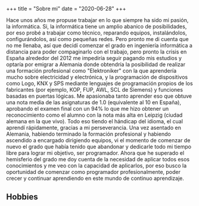 +++
title = "Sobre mi"
date = "2020-06-28"
+++

Hace unos años me propuse trabajar en lo que siempre ha sido mi pasión, la informática. Si, la informática tiene un amplio abanico de posibilidades, por eso probé a trabajar como técnico, reparando equipos, instalándolos, configurándolos, así como pequeñas redes. Pero pronto me di cuenta que no me llenaba, así que decidí comenzar el grado en ingeniería informática a distancia para poder compaginarlo con el trabajo, pero pronto la crisis en España alrededor del 2012 me impediría seguir pagando mis estudios y optaría por emigrar a Alemania donde obtendría la posibilidad de realizar una formación profesional como "Elektroniker" con la que aprendería mucho sobre electricidad y electrónica, y la programación de dispositivos como Logo, KNX y SPS mediante lenguajes de programación propios de los fabricantes (por ejemplo, KOP, FUP, AWL, SCL de Siemens) y funciones basadas en puertas lógicas. Me apasionaba tanto aprender eso que obtuve una nota media de las asignaturas de 1.0 (equivalente al 10 en España), aprobando el examen final con un 94% lo que me hizo obtener un reconocimiento como el alumno con la nota más alta en Leipzig (ciudad alemana en la que vivo). Todo eso tiendo el hándicap del idioma, el cual aprendí rápidamente, gracias a mi perseverancia. Una vez asentado en Alemania, habiendo terminado la formación profesional y habiendo ascendido a encargado dirigiendo equipos, vi el momento de comenzar de nuevo el grado que había tenido que abandonar y dedicarle todo mi tiempo libre para lograr mi objetivo, ser programador.
Ahora que he superado el hemisferio del grado me doy cuenta de la necesidad de aplicar todos esos conocimientos y me veo con la capacidad de aplicarlos, por eso busco la oportunidad de comenzar como programador profesionalmente, poder crecer y continuar aprendiendo en este mundo de continuo aprendizaje.



## Hobbies

